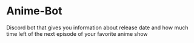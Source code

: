 # Anime-Bot
Discord bot that gives you information about release date and how much time left of the next episode of your favorite anime show
